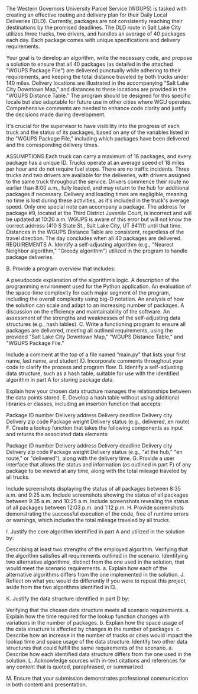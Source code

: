The Western Governors University Parcel Service (WGUPS) is tasked with creating an effective routing and delivery plan for their Daily Local Deliveries (DLD). Currently, packages are not consistently reaching their destinations by the promised deadlines. The DLD route in Salt Lake City utilizes three trucks, two drivers, and handles an average of 40 packages each day. Each package comes with unique specifications and delivery requirements.

Your goal is to develop an algorithm, write the necessary code, and propose a solution to ensure that all 40 packages (as detailed in the attached "WGUPS Package File") are delivered punctually while adhering to their requirements, and keeping the total distance traveled by both trucks under 140 miles. Delivery locations are illustrated in the accompanying "Salt Lake City Downtown Map," and distances to these locations are provided in the "WGUPS Distance Table." The program should be designed for this specific locale but also adaptable for future use in other cities where WGU operates. Comprehensive comments are needed to enhance code clarity and justify the decisions made during development.

It's crucial for the supervisor to have visibility into the progress of each truck and the status of its packages, based on any of the variables listed in the "WGUPS Package File," including which packages have been delivered and the corresponding delivery times.

ASSUMPTIONS
Each truck can carry a maximum of 16 packages, and every package has a unique ID.
Trucks operate at an average speed of 18 miles per hour and do not require fuel stops.
There are no traffic incidents.
Three trucks and two drivers are available for the deliveries, with drivers assigned to the same truck throughout the service.
Drivers commence their route no earlier than 8:00 a.m., fully loaded, and may return to the hub for additional packages if necessary.
Delivery and loading times are negligible, meaning no time is lost during these activities, as it's included in the truck's average speed.
Only one special note can accompany a package.
The address for package #9, located at the Third District Juvenile Court, is incorrect and will be updated at 10:20 a.m. WGUPS is aware of this error but will not know the correct address (410 S State St., Salt Lake City, UT 84111) until that time.
Distances in the WGUPS Distance Table are consistent, regardless of the travel direction.
The day concludes when all 40 packages are delivered.
REQUIREMENTS
A. Identify a self-adjusting algorithm (e.g., "Nearest Neighbor algorithm," "Greedy algorithm") utilized in the program to handle package deliveries.

B. Provide a program overview that includes:

A pseudocode explanation of the algorithm’s logic.
A description of the programming environment used for the Python application.
An evaluation of the space-time complexity for each major segment of the program, including the overall complexity using big-O notation.
An analysis of how the solution can scale and adapt to an increasing number of packages.
A discussion on the efficiency and maintainability of the software.
An assessment of the strengths and weaknesses of the self-adjusting data structures (e.g., hash tables).
C. Write a functioning program to ensure all packages are delivered, meeting all outlined requirements, using the provided "Salt Lake City Downtown Map," "WGUPS Distance Table," and "WGUPS Package File."

Include a comment at the top of a file named “main.py” that lists your first name, last name, and student ID.
Incorporate comments throughout your code to clarify the process and program flow.
D. Identify a self-adjusting data structure, such as a hash table, suitable for use with the identified algorithm in part A for storing package data.

Explain how your chosen data structure manages the relationships between the data points stored.
E. Develop a hash table without using additional libraries or classes, including an insertion function that accepts:

Package ID number
Delivery address
Delivery deadline
Delivery city
Delivery zip code
Package weight
Delivery status (e.g., delivered, en route)
F. Create a lookup function that takes the following components as input and returns the associated data elements:

Package ID number
Delivery address
Delivery deadline
Delivery city
Delivery zip code
Package weight
Delivery status (e.g., "at the hub," "en route," or "delivered"), along with the delivery time.
G. Provide a user interface that allows the status and information (as outlined in part F) of any package to be viewed at any time, along with the total mileage traveled by all trucks.

Include screenshots displaying the status of all packages between 8:35 a.m. and 9:25 a.m.
Include screenshots showing the status of all packages between 9:35 a.m. and 10:25 a.m.
Include screenshots revealing the status of all packages between 12:03 p.m. and 1:12 p.m.
H. Provide screenshots demonstrating the successful execution of the code, free of runtime errors or warnings, which includes the total mileage traveled by all trucks.

I. Justify the core algorithm identified in part A and utilized in the solution by:

Describing at least two strengths of the employed algorithm.
Verifying that the algorithm satisfies all requirements outlined in the scenario.
Identifying two alternative algorithms, distinct from the one used in the solution, that would meet the scenario requirements. a. Explain how each of the alternative algorithms differs from the one implemented in the solution.
J. Reflect on what you would do differently if you were to repeat this project, aside from the two algorithms identified in I3.

K. Justify the data structure identified in part D by:

Verifying that the chosen data structure meets all scenario requirements. a. Explain how the time required for the lookup function changes with variations in the number of packages. b. Explain how the space usage of the data structure is affected by changes in the number of packages. c. Describe how an increase in the number of trucks or cities would impact the lookup time and space usage of the data structure.
Identify two other data structures that could fulfill the same requirements of the scenario. a. Describe how each identified data structure differs from the one used in the solution.
L. Acknowledge sources with in-text citations and references for any content that is quoted, paraphrased, or summarized.

M. Ensure that your submission demonstrates professional communication in both content and presentation.
